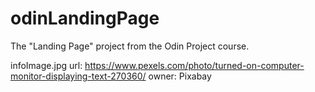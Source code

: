 # odinLandingPage
The "Landing Page" project from the Odin Project course. 

infoImage.jpg url: https://www.pexels.com/photo/turned-on-computer-monitor-displaying-text-270360/
	owner: Pixabay
